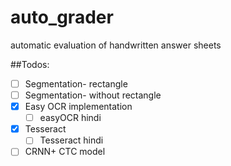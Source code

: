 # auto_grader
automatic evaluation of handwritten answer sheets

##Todos:
- [ ] Segmentation- rectangle
- [ ] Segmentation- without rectangle
- [x] Easy OCR implementation
    - [ ] easyOCR hindi
- [x] Tesseract
    - [ ] Tesseract hindi
- [ ] CRNN+ CTC model